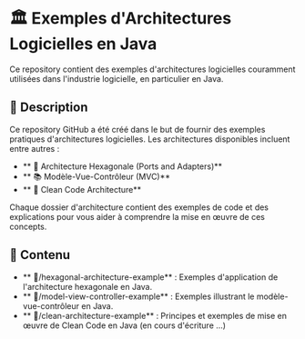 # 🏛️ Exemples d'Architectures Logicielles en Java

Ce repository contient des exemples d'architectures logicielles couramment utilisées dans l'industrie logicielle, en particulier en Java.

## 📜 Description

Ce repository GitHub a été créé dans le but de fournir des exemples pratiques d'architectures logicielles. Les architectures disponibles incluent entre autres :

- ** 🔷 Architecture Hexagonale (Ports and Adapters)**
- ** 📚 Modèle-Vue-Contrôleur (MVC)**
- ** 🧼 Clean Code Architecture**

Chaque dossier d'architecture contient des exemples de code et des explications pour vous aider à comprendre la mise en œuvre de ces concepts.

## 📂 Contenu

- ** 📁/hexagonal-architecture-example** : Exemples d'application de l'architecture hexagonale en Java.
- ** 📁/model-view-controller-example** : Exemples illustrant le modèle-vue-contrôleur en Java.
- ** 📁/clean-architecture-example** : Principes et exemples de mise en œuvre de Clean Code en Java (en cours d'écriture ...)



